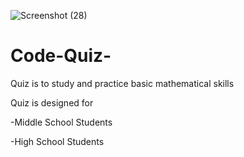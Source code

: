 ![Screenshot (28)](https://user-images.githubusercontent.com/93747193/150621106-06ffbd29-8c99-4796-b4d5-51584f2dde9f.png)
# Code-Quiz-

Quiz is to study and practice basic mathematical skills

Quiz is designed for 

-Middle School Students

-High School Students

